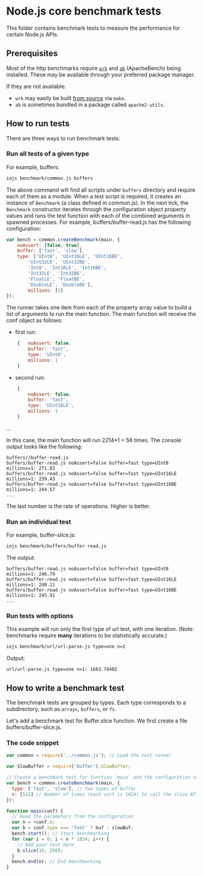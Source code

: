 # Node.js core benchmark tests

This folder contains benchmark tests to measure the performance for certain
Node.js APIs.

## Prerequisites

Most of the http benchmarks require [`wrk`][wrk] and [`ab`][ab] (ApacheBench) being installed.
These may be available through your preferred package manager.

If they are not available:
- `wrk` may easily be built [from source][wrk] via `make`.
- `ab` is sometimes bundled in a package called `apache2-utils`.

[wrk]: https://github.com/wg/wrk
[ab]: http://httpd.apache.org/docs/2.2/programs/ab.html

## How to run tests

There are three ways to run benchmark tests:

### Run all tests of a given type

For example, buffers:

```sh
iojs benchmark/common.js buffers
```

The above command will find all scripts under `buffers` directory and require
each of them as a module. When a test script is required, it creates an instance
of `Benchmark` (a class defined in common.js). In the next tick, the `Benchmark`
constructor iterates through the configuration object property values and runs
the test function with each of the combined arguments in spawned processes. For
example, buffers/buffer-read.js has the following configuration:

```js
var bench = common.createBenchmark(main, {
    noAssert: [false, true],
    buffer: ['fast', 'slow'],
    type: ['UInt8', 'UInt16LE', 'UInt16BE',
        'UInt32LE', 'UInt32BE',
        'Int8', 'Int16LE', 'Int16BE',
        'Int32LE', 'Int32BE',
        'FloatLE', 'FloatBE',
        'DoubleLE', 'DoubleBE'],
        millions: [1]
});
```
The runner takes one item from each of the property array value to build a list
of arguments to run the main function. The main function will receive the conf
object as follows:

- first run:
```js
    {   noAssert: false,
        buffer: 'fast',
        type: 'UInt8',
        millions: 1
    }
```
- second run:
```js
    {
        noAssert: false,
        buffer: 'fast',
        type: 'UInt16LE',
        millions: 1
    }
```
...

In this case, the main function will run 2*2*14*1 = 56 times. The console output
looks like the following:

```
buffers//buffer-read.js
buffers/buffer-read.js noAssert=false buffer=fast type=UInt8 millions=1: 271.83
buffers/buffer-read.js noAssert=false buffer=fast type=UInt16LE millions=1: 239.43
buffers/buffer-read.js noAssert=false buffer=fast type=UInt16BE millions=1: 244.57
...
```

The last number is the rate of operations. Higher is better.

### Run an individual test

For example, buffer-slice.js:

```sh
iojs benchmark/buffers/buffer-read.js
```
The output:
```
buffers/buffer-read.js noAssert=false buffer=fast type=UInt8 millions=1: 246.79
buffers/buffer-read.js noAssert=false buffer=fast type=UInt16LE millions=1: 240.11
buffers/buffer-read.js noAssert=false buffer=fast type=UInt16BE millions=1: 245.91
...
```

### Run tests with options

This example will run only the first type of url test, with one iteration.
(Note: benchmarks require __many__ iterations to be statistically accurate.)


```sh
iojs benchmark/url/url-parse.js type=one n=1
```
Output:
```
url/url-parse.js type=one n=1: 1663.74402
```

## How to write a benchmark test

The benchmark tests are grouped by types. Each type corresponds to a subdirectory,
such as `arrays`, `buffers`, or `fs`.

Let's add a benchmark test for Buffer.slice function. We first create a file
buffers/buffer-slice.js.

### The code snippet

```js
var common = require('../common.js'); // Load the test runner

var SlowBuffer = require('buffer').SlowBuffer;

// Create a benchmark test for function `main` and the configuration variants
var bench = common.createBenchmark(main, {
  type: ['fast', 'slow'], // Two types of buffer
  n: [512] // Number of times (each unit is 1024) to call the slice API
});

function main(conf) {
  // Read the parameters from the configuration
  var n = +conf.n;
  var b = conf.type === 'fast' ? buf : slowBuf;
  bench.start(); // Start benchmarking
  for (var i = 0; i < n * 1024; i++) {
    // Add your test here
    b.slice(10, 256);
  }
  bench.end(n); // End benchmarking
}
```
